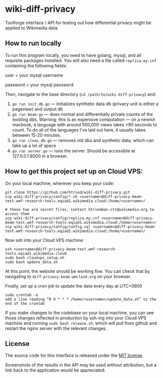 # wiki-diff-privacy
Toolforge interface / API for testing out how differential privacy might be applied to Wikimedia data. 

## How to run locally 
To run this program locally, you need to have golang, mysql, and all requisite packages installed. You will also need a file called `replica.my.cnf` containing the following fields:

user = your mysql username

password = your mysql password

Then, navigate to the base directory (`cd /path/to/wiki-diff-privacy`) and:
1) `go run init_db.go` — initializes synthetic data db (privacy unit is either a pageview) and output db
2) `go run beam.go` — does normal and differentially private counts of the existing dbs. Warning: this is an expensive computation — on a newish macbook, a language with around 500,000 views takes >90 seconds to count. To do all of the languages I've laid out here, it usually takes between 15-20 minutes.
3) `go run clean_db.go` — removes old dbs and synthetic data, which can take up a lot of space
4) `go run server.go` — runs the server. Should be accessible at 127.0.0.1:8000 in a browser.

## How to get this project set up on Cloud VPS:

On your local machine, wherever you keep your code:
```
git clone https://github.com/htried/wiki-diff-privacy.git
scp wiki-diff-privacy/config/*.sh <username>@diff-privacy-beam-test.wmf-research-tools.eqiad1.wikimedia.cloud:/home/<username>/

# these two are secret files, contact htriedman-ctr@wikimedia.org to access them
scp wiki-diff-privacy/config/replica.my.cnf <username>@diff-privacy-beam-test.wmf-research-tools.eqiad1.wikimedia.cloud:/home/<username>/
scp wiki-diff-privacy/config/config.sql <username>@diff-privacy-beam-test.wmf-research-tools.eqiad1.wikimedia.cloud:/home/<username>/
```

Now ssh into your Cloud VPS machine:
```
ssh <username>@diff-privacy-beam-test.wmf-research-tools.eqiad1.wikimedia.cloud
sudo bash cloudvps_setup.sh
sudo bash update_data.sh
```

At this point, the website should be working fine. You can check that by navigating to `diff-privacy-beam.wmcloud.org` on your browser.

Finally, set up a cron job to update the data every day at UTC+0900
```
sudo crontab -e
add a line reading “0 9 * * * /home/<username>/update_data.sh” to the end of the crontab
```

If you make changes to the codebase on your local machine, you can see those changes reflected in production by ssh-ing into your Cloud VPS machine and running `sudo bash release.sh`, which will pull from github and restart the nginx server with the relevant changes.

## License
The source code for this interface is released under the [MIT license](https://github.com/geohci/wiki-diff-privacy/blob/main/LICENSE).

Screenshots of the results in the API may be used without attribution, but a link back to the application would be appreciated.